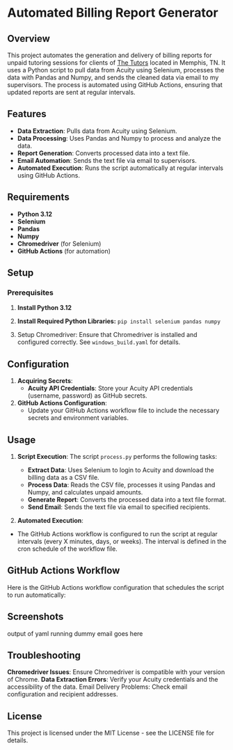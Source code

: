 # Automated Billing Report Generator 

## Overview
This project automates the generation and delivery of billing reports for unpaid tutoring sessions for clients of [The Tutors](https://thetutorsmemphis.com) located in Memphis, TN. It uses a Python script to pull data from Acuity using Selenium, processes the data with Pandas and Numpy, and sends the cleaned data via email to my supervisors. The process is automated using GitHub Actions, ensuring that updated reports are sent at regular intervals.

## Features
- **Data Extraction**: Pulls data from Acuity using Selenium.
- **Data Processing**: Uses Pandas and Numpy to process and analyze the data.
- **Report Generation**: Converts processed data into a text file.
- **Email Automation**: Sends the text file via email to supervisors.
- **Automated Execution**: Runs the script automatically at regular intervals using GitHub Actions.

## Requirements
- **Python 3.12**
- **Selenium**
- **Pandas**
- **Numpy**
- **Chromedriver** (for Selenium)
- **GitHub Actions** (for automation)

## Setup
### Prerequisites

1. **Install Python 3.12**

2. **Install Required Python Libraries:**
`pip install selenium pandas numpy`

3. Setup Chromedriver:
Ensure that Chromedriver is installed and configured correctly. See `windows_build.yaml` for details.

## Configuration
1. **Acquiring Secrets**:
      - **Acuity API Credentials**: Store your Acuity API credentials (username, password) as GitHub secrets.
2. **GitHub Actions Configuration**:
      - Update your GitHub Actions workflow file to include the necessary secrets and environment variables.

## Usage
1. **Script Execution**:
The script `process.py` performs the following tasks:
    - **Extract Data**: Uses Selenium to login to Acuity and download the billing data as a CSV file.
    - **Process Data**: Reads the CSV file, processes it using Pandas and Numpy, and calculates unpaid amounts.
    - **Generate Report**: Converts the processed data into a text file format.
    - **Send Email**: Sends the text file via email to specified recipients.

2. **Automated Execution**:
- The GitHub Actions workflow is configured to run the script at regular intervals (every X minutes, days, or weeks). The interval is defined in the cron schedule of the workflow file.

## GitHub Actions Workflow
Here is the GitHub Actions workflow configuration that schedules the script to run automatically:


## Screenshots
output of yaml running
dummy email goes here


## Troubleshooting
**Chromedriver Issues**: Ensure Chromedriver is compatible with your version of Chrome.
**Data Extraction Errors**: Verify your Acuity credentials and the accessibility of the data.
Email Delivery Problems: Check email configuration and recipient addresses.

## License
This project is licensed under the MIT License - see the LICENSE file for details.
